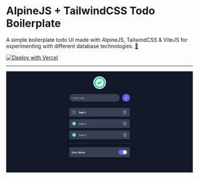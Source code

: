 # AlpineJS + TailwindCSS Todo Boilerplate

A simple boilerplate todo UI made with AlpineJS, TailwindCSS & ViteJS for experimenting with different database technologies. [🔗](https://tailpine.vercel.app)

[![Deploy with Vercel](https://vercel.com/button)](https://vercel.com/new/git/external?repository-url=https%3A%2F%2Fgithub.com%2Foneminch%2Ftailpine-todo)

___


![](https://raw.githubusercontent.com/oneminch/tailpine-todo/main/assets/demo.png)
